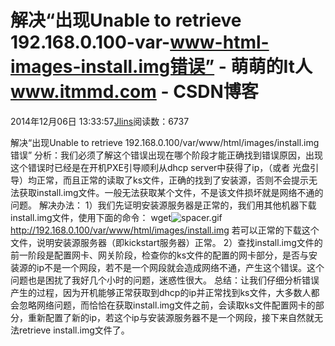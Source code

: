 
# 解决“出现Unable to retrieve 192.168.0.100-var-www-html-images-install.img错误” - 萌萌的It人 www.itmmd.com - CSDN博客


2014年12月06日 13:33:57[Jlins](https://me.csdn.net/dyllove98)阅读数：6737


解决“出现Unable to retrieve 192.168.0.100/var/www/html/images/install.img错误”
分析：我们必须了解这个错误出现在哪个阶段才能正确找到错误原因，出现这个错误时已经是在开机PXE引导顺利从dhcp server中获得了ip，（或者 光盘引导）均正常，而且正常的读取了ks文件，正确的找到了安装源，否则不会提示无法获取install.img文件。一般无法获取某个文件，不是该文件损坏就是网络不通的问题。
解决办法：
1）我们先证明安装源服务器是正常的，我们用其他机器下载install.img文件，使用下面的命令：
wget![spacer.gif](http://linuxzkq.blog.51cto.com/e/u261/themes/default/images/spacer.gif)http://192.168.0.100/var/www/html/images/install.img
若可以正常的下载这个文件，说明安装源服务器（即kickstart服务器）正常。
2）查找install.img文件的前一阶段是配置网卡、网关阶段，检查你的ks文件的配置的网卡部分，是否与安装源的ip不是一个网段，若不是一个网段就会造成网络不通，产生这个错误。这个问题也是困扰了我好几个小时的问题，迷惑性很大。
总结：让我们仔细分析错误产生的过程，因为开机能够正常获取到dhcp的ip并正常找到ks文件，大多数人都会忽略网络问题，而恰恰在获取install.img文件之前，会读取ks文件配置网卡的部分，重新配置了新的ip，若这个ip与安装源服务器不是一个网段，接下来自然就无法retrieve install.img文件了。

